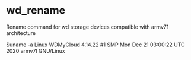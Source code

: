# wd_rename
Rename command for wd storage devices compatible with armv71 architecture


$uname -a
Linux WDMyCloud 4.14.22 #1 SMP Mon Dec 21 03:00:22 UTC 2020 armv7l GNU/Linux


